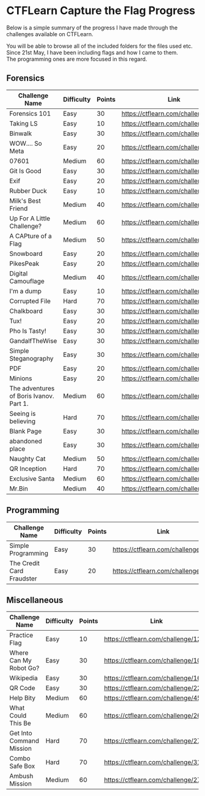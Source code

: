 # CTFLearn Capture the Flag Progress

Below is a simple summary of the progress I have made through the challenges available on CTFLearn.

You will be able to browse all of the included folders for the files used etc. Since 21st May, I have been including flags and how I came to them.  
The programming ones are more focused in this regard.

## Forensics
|Challenge Name|Difficulty|Points|Link|Complete|
|--------------|----------|------|----|--------|
|Forensics 101|Easy|30|https://ctflearn.com/challenge/96 | ![img](https://img.shields.io/badge/-Yes-green) |
|Taking LS|Easy|10|https://ctflearn.com/challenge/103| ![img](https://img.shields.io/badge/-Yes-green) |
|Binwalk|Easy|30|https://ctflearn.com/challenge/108| ![img](https://img.shields.io/badge/-Yes-green) |
|WOW.... So Meta|Easy|20|https://ctflearn.com/challenge/348| ![img](https://img.shields.io/badge/-Yes-green) |
|07601|Medium|60|https://ctflearn.com/challenge/97| ![img](https://img.shields.io/badge/-Yes-green) |
|Git Is Good|Easy|30|https://ctflearn.com/challenge/104| ![img](https://img.shields.io/badge/-Yes-green) |
|Exif|Easy|20|https://ctflearn.com/challenge/303| ![img](https://img.shields.io/badge/-Yes-green) |
|Rubber Duck|Easy|10|https://ctflearn.com/challenge/933| ![img](https://img.shields.io/badge/-Yes-green) |
|Milk's Best Friend|Medium|40|https://ctflearn.com/challenge/195| ![img](https://img.shields.io/badge/-Yes-green) |
|Up For A Little Challenge?|Medium|60|https://ctflearn.com/challenge/142| ![img](https://img.shields.io/badge/-Yes-green) |
|A CAPture of a Flag|Medium|50|https://ctflearn.com/challenge/356| ![img](https://img.shields.io/badge/-Yes-green) |
|Snowboard|Easy|20|https://ctflearn.com/challenge/934| ![img](https://img.shields.io/badge/-Yes-green) |
|PikesPeak|Easy|20|https://ctflearn.com/challenge/935| ![img](https://img.shields.io/badge/-Yes-green) |
|Digital Camouflage|Medium|40|https://ctflearn.com/challenge/237| ![img](https://img.shields.io/badge/-Yes-green) |
|I'm a dump|Easy|10|https://ctflearn.com/challenge/883| ![img](https://img.shields.io/badge/-Yes-green) |
|Corrupted File|Hard|70|https://ctflearn.com/challenge/138| ![img](https://img.shields.io/badge/-Yes-green) |
|Chalkboard|Easy|30|https://ctflearn.com/challenge/972| ![img](https://img.shields.io/badge/-Yes-green) |
|Tux!|Easy|20|https://ctflearn.com/challenge/973| ![img](https://img.shields.io/badge/-Yes-green) |
|Pho Is Tasty!|Easy|30|https://ctflearn.com/challenge/971| ![img](https://img.shields.io/badge/-Yes-green) |
|GandalfTheWise|Easy|30|https://ctflearn.com/challenge/936| ![img](https://img.shields.io/badge/-Yes-green) |
|Simple Steganography|Easy|30|https://ctflearn.com/challenge/894| ![img](https://img.shields.io/badge/-Yes-green) |
|PDF|Easy|20|https://ctflearn.com/challenge/957| ![img](https://img.shields.io/badge/-Yes-green) |
|Minions|Easy|20|https://ctflearn.com/challenge/955| ![img](https://img.shields.io/badge/-Yes-green) |
|The adventures of Boris Ivanov. Part 1.|Medium|60|https://ctflearn.com/challenge/373| ![img](https://img.shields.io/badge/-Yes-green) |
|Seeing is believing|Hard|70|https://ctflearn.com/challenge/441| ![img](https://img.shields.io/badge/-Yes-green) |
|Blank Page|Easy|30|https://ctflearn.com/challenge/959| ![img](https://img.shields.io/badge/-Yes-green) |
|abandoned place|Easy|30|https://ctflearn.com/challenge/1000| ![img](https://img.shields.io/badge/-Yes-green) |
|Naughty Cat|Medium|50|https://ctflearn.com/challenge/890| ![img](https://img.shields.io/badge/-Yes-green) |
|QR Inception|Hard|70|https://ctflearn.com/challenge/920| ![img](https://img.shields.io/badge/-No-red) |
|Exclusive Santa|Medium|60|https://ctflearn.com/challenge/851| ![img](https://img.shields.io/badge/-No-red) |
|Mr.Bin|Medium|40|https://ctflearn.com/challenge/997| ![img](https://img.shields.io/badge/-No-red) |

## Programming
|Challenge Name|Difficulty|Points|Link|Complete|
|-------------|----------|------|----|--------|
|Simple Programming|Easy|30|https://ctflearn.com/challenge/174| ![img](https://img.shields.io/badge/-Yes-green) |
|The Credit Card Fraudster|Easy|20|https://ctflearn.com/challenge/970| ![img](https://img.shields.io/badge/-Yes-green) |

## Miscellaneous
|Challenge Name|Difficulty|Points|Link|Complete|
|-------------|----------|------|----|--------|
|Practice Flag|Easy|10|https://ctflearn.com/challenge/125| ![img](https://img.shields.io/badge/-Yes-green) |
|Where Can My Robot Go?|Easy|30|https://ctflearn.com/challenge/107| ![img](https://img.shields.io/badge/-Yes-green) |
|Wikipedia|Easy|30|https://ctflearn.com/challenge/168| ![img](https://img.shields.io/badge/-Yes-green) |
|QR Code|Easy|30|https://ctflearn.com/challenge/228| ![img](https://img.shields.io/badge/-Yes-green) |
|Help Bity|Medium|60|https://ctflearn.com/challenge/454| ![img](https://img.shields.io/badge/-Yes-green) |
|What Could This Be|Medium|60|https://ctflearn.com/challenge/268| ![img](https://img.shields.io/badge/-Yes-green) |
|Get Into Command Mission|Hard|70|https://ctflearn.com/challenge/278Z| ![img](https://img.shields.io/badge/-Yes-green) 
|Combo Safe Box|Hard|70|https://ctflearn.com/challenge/316| ![img](https://img.shields.io/badge/-Yes-green) 
|Ambush Mission|Medium|60|https://ctflearn.com/challenge/274| ![img](https://img.shields.io/badge/-Yes-green) 